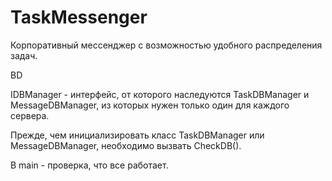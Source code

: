 # TaskMessenger
Корпоративный  мессенджер с возможностью удобного распределения задач.


BD

IDBManager - интерфейс, от которого наследуются TaskDBManager и MessageDBManager, из которых нужен только один для каждого сервера.

Прежде, чем инициализировать класс TaskDBManager или MessageDBManager, необходимо вызвать CheckDB().

В main - проверка, что все работает.
